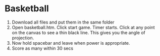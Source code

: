 # Basketball

1. Download all files and put them in the same folder
2. Open basketball.htm. Click start game. Timer starts. Click at any point on the canvas to see a thin black line. This gives you the angle of projection.
3. Now hold spacebar and leave when power is appropriate.
4. Score as many within 30 secs



